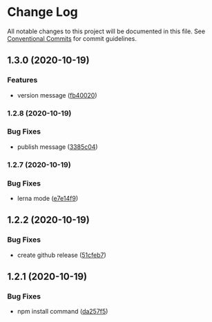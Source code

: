 # Change Log

All notable changes to this project will be documented in this file.
See [Conventional Commits](https://conventionalcommits.org) for commit guidelines.

## 1.3.0 (2020-10-19)


### Features

* version message ([fb40020](https://github.com/ndeitch/nestjs-extensions/commit/fb4002033fa3d95adefa032f1eb38cc2c347ef5d))



### 1.2.8 (2020-10-19)


### Bug Fixes

* publish message ([3385c04](https://github.com/ndeitch/nestjs-extensions/commit/3385c04d3637a6f88c5bffc712711a5900d3d609))



### 1.2.7 (2020-10-19)


### Bug Fixes

* lerna mode ([e7e14f9](https://github.com/ndeitch/nestjs-extensions/commit/e7e14f9c68ee56ac35abf44b005976eaba0784f8))



## 1.2.2 (2020-10-19)


### Bug Fixes

* create github release ([51cfeb7](https://github.com/ndeitch/nestjs-extensions/commit/51cfeb7c275716deab1be748b0c629f28af74988))





## 1.2.1 (2020-10-19)


### Bug Fixes

* npm install command ([da257f5](https://github.com/ndeitch/nestjs-extensions/commit/da257f591c0d401ce28c05918fcae15ddaf1df4f))

